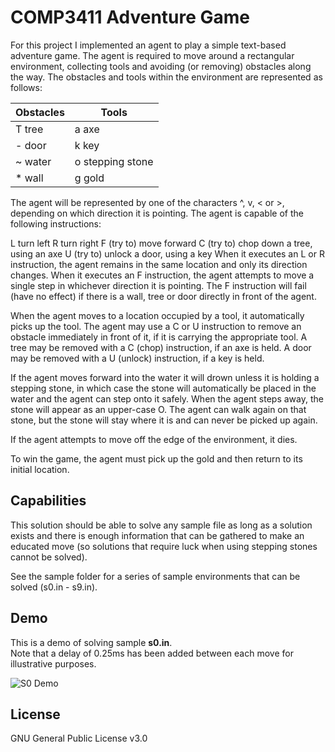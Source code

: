 COMP3411 Adventure Game
=========
For this project I implemented an agent to play a simple text-based adventure game. The agent is required to move around a rectangular environment, collecting tools and avoiding (or removing) obstacles along the way. The obstacles and tools within the environment are represented as follows:

|Obstacles|Tools|
|--------|--------|
|T 	tree|a 	axe|
|-	door|k	key|
|~	water|o	stepping stone|
|*	wall|g	gold|

The agent will be represented by one of the characters ^, v, <  or  >, depending on which direction it is pointing. The agent is capable of the following instructions:

L   turn left
R   turn right
F   (try to) move forward
C   (try to) chop down a tree, using an axe
U   (try to) unlock a door, using a key
When it executes an L or R instruction, the agent remains in the same location and only its direction changes. When it executes an F instruction, the agent attempts to move a single step in whichever direction it is pointing. The F instruction will fail (have no effect) if there is a wall, tree or door directly in front of the agent.

When the agent moves to a location occupied by a tool, it automatically picks up the tool. The agent may use a C or U instruction to remove an obstacle immediately in front of it, if it is carrying the appropriate tool. A tree may be removed with a C (chop) instruction, if an axe is held. A door may be removed with a U (unlock) instruction, if a key is held.

If the agent moves forward into the water it will drown unless it is holding a stepping stone, in which case the stone will automatically be placed in the water and the agent can step onto it safely. When the agent steps away, the stone will appear as an upper-case O. The agent can walk again on that stone, but the stone will stay where it is and can never be picked up again.

If the agent attempts to move off the edge of the environment, it dies.

To win the game, the agent must pick up the gold and then return to its initial location.

Capabilities
----
This solution should be able to solve any sample file as long as a solution exists and there is enough information that can be gathered to make an educated move (so solutions that require luck when using stepping stones cannot be solved).

See the sample folder for a series of sample environments that can be solved (s0.in - s9.in).

Demo
----
This is a demo of solving sample **s0.in**.  
Note that a delay of 0.25ms has been added between each move for illustrative purposes.

![S0 Demo](/../screenshots/screenshots/s0-demo.gif?raw=true "S0 Demo")

License
----
GNU General Public License v3.0
